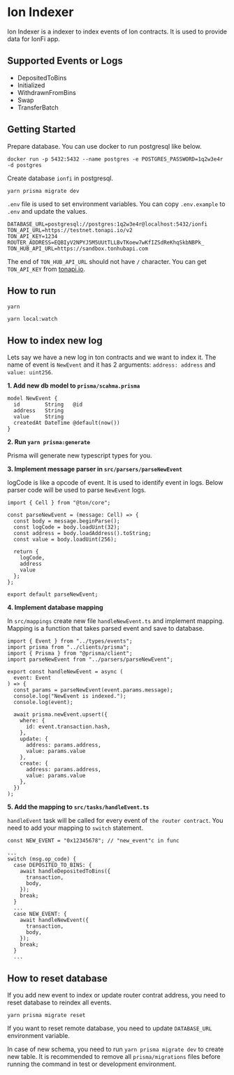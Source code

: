# Ion Indexer

Ion Indexer is a indexer to index events of Ion contracts. It is used to provide data for IonFi app.

## Supported Events or Logs

- DepositedToBins
- Initialized
- WithdrawnFromBins
- Swap
- TransferBatch

## Getting Started

Prepare database. You can use docker to run postgresql like below.

```
docker run -p 5432:5432 --name postgres -e POSTGRES_PASSWORD=1q2w3e4r -d postgres
```

Create database `ionfi` in postgresql.

```
yarn prisma migrate dev
```

`.env` file is used to set environment variables. You can copy `.env.example` to `.env` and update the values.

```
DATABASE_URL=postgresql://postgres:1q2w3e4r@localhost:5432/ionfi
TON_API_URL=https://testnet.tonapi.io/v2
TON_API_KEY=1234
ROUTER_ADDRESS=EQBIyV2NPYJ5M5UUtTLLBvTKoew7wKfIZSdReKhqSkbNBPk_
TON_HUB_API_URL=https://sandbox.tonhubapi.com
```

The end of `TON_HUB_API_URL` should not have `/` character.
You can get `TON_API_KEY` from [tonapi.io](https://tonapi.io/).

## How to run

```
yarn

yarn local:watch
```

## How to index new log

Lets say we have a new log in ton contracts and we want to index it.
The name of event is `NewEvent` and it has 2 arguments: `address: address` and `value: uint256`.

<b>1. Add new db model to `prisma/scahma.prisma` </b>

```
model NewEvent {
  id        String   @id
  address   String
  value     String
  createdAt DateTime @default(now())
}
```

<b>2. Run `yarn prisma:generate` </b>

Prisma will generate new typescript types for you.

<b>3. Implement message parser in `src/parsers/parseNewEvent` </b>

logCode is like a opcode of event. It is used to identify event in logs.
Below parser code will be used to parse `NewEvent` logs.

```
import { Cell } from "@ton/core";

const parseNewEvent = (message: Cell) => {
  const body = message.beginParse();
  const logCode = body.loadUint(32);
  const address = body.loadAddress().toString;
  const value = body.loadUint(256);

  return {
    logCode,
    address
    value
  };
};

export default parseNewEvent;

```

<b>4. Implement database mapping </b>

In `src/mappings` create new file `handleNewEvent.ts` and implement mapping. Mapping is a function that takes parsed event and save to database.

```
import { Event } from "../types/events";
import prisma from "../clients/prisma";
import { Prisma } from "@prisma/client";
import parseNewEvent from "../parsers/parseNewEvent";

export const handleNewEvent = async (
  event: Event
) => {
  const params = parseNewEvent(event.params.message);
  console.log("NewEvent is indexed.");
  console.log(event);

  await prisma.newEvent.upsert({
    where: {
      id: event.transaction.hash,
    },
    update: {
      address: params.address,
      value: params.value
    },
    create: {
      address: params.address,
      value: params.value
    },
  })
);
```

<b> 5. Add the mapping to `src/tasks/handleEvent.ts`</b>

`handleEvent` task will be called for every event of `the router contract`. You need to add your mapping to `switch` statement.

```
const NEW_EVENT = "0x12345678"; // "new_event"c in func

...
switch (msg.op_code) {
  case DEPOSITED_TO_BINS: {
    await handleDepositedToBins({
      transaction,
      body,
    });
    break;
  }
  ...
  case NEW_EVENT: {
    await handleNewEvent({
      transaction,
      body,
    });
    break;
  }
  ...

```

## How to reset database

If you add new event to index or update router contrat address, you need to reset database to reindex all events.

`yarn prisma migrate reset`

If you want to reset remote database, you need to update `DATABASE_URL` environment variable.

In case of new schema, you need to run `yarn prisma migrate dev` to create new table. It is recommended to remove all `prisma/migrations` files before running the command in test or development environment.
